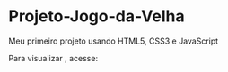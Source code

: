 # Projeto-Jogo-da-Velha

Meu primeiro projeto usando HTML5, CSS3 e JavaScript

Para visualizar , acesse:  
